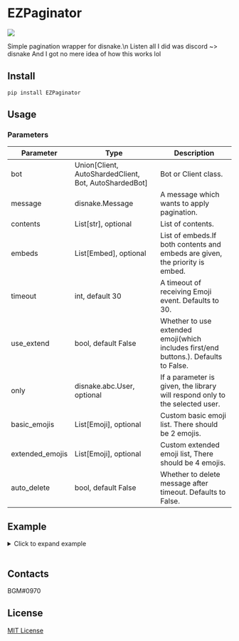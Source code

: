 # EZPaginator

![](https://img.shields.io/badge/python-%3E%3D%203.6-blue)

Simple pagination wrapper for disnake.\n
Listen all I did was discord ~> disnake
And I got no mere idea of how this works lol

## Install

```
pip install EZPaginator
```

## Usage

### Parameters

| Parameter       | Type                                                  | Description                                                                          |
| --------------- | ----------------------------------------------------- | ------------------------------------------------------------------------------------ |
| bot             | Union[Client, AutoShardedClient, Bot, AutoShardedBot] | Bot or Client class.                                                                 |
| message         | disnake.Message                                       | A message which wants to apply pagination.                                           |
| contents        | List[str], optional                                   | List of contents.                                                                    |
| embeds          | List[Embed], optional                                 | List of embeds.If both contents and embeds are given, the priority is embed.         |
| timeout         | int, default 30                                       | A timeout of receiving Emoji event. Defaults to 30.                                  |
| use_extend      | bool, default False                                   | Whether to use extended emoji(which includes first/end buttons.). Defaults to False. |
| only            | disnake.abc.User, optional                            | If a parameter is given, the library will respond only to the selected user.         |
| basic_emojis    | List[Emoji], optional                                 | Custom basic emoji list. There should be 2 emojis.                                   |
| extended_emojis | List[Emoji], optional                                 | Custom extended emoji list, There should be 4 emojis.                                |
| auto_delete     | bool, default False                                   | Whether to delete message after timeout. Defaults to False.                          |

## Example

<details><summary>Click to expand example</summary>
<p>

[Full example code](/Example/example.py)

### Basic text pagination

```py
@bot.command(name="text")
async def text_pagination(ctx: Context):
    """ Basic text pagination """

    msg = await ctx.send("Test1")
    contents = ["Test1", "Test2", "Test3"]

    page = Paginator(bot=bot, message=msg, contents=contents)
    await page.start()

```

![Basic text](https://i.imgur.com/eHND0WA.gif)

### Text pagination with extended emojis

```py
@bot.command(name="text2")
async def text_pagination_with_extend(ctx: Context):
    """ Text pagination with extended emoji """

    msg = await ctx.send("Test1")
    contents = ["Test1", "Test2", "Test3"]

    page = Paginator(bot=bot, message=msg, contents=contents, use_extend=True)
    await page.start()
```

![Extended text](https://i.imgur.com/20yOaf3.gif)

### Basic embed pagination

```py
@bot.command(name="embed")
async def embed_pagination(ctx: Context):
    """ Basic Embed pagination """

    embed1 = disnake.Embed(title="Test1", description="Page1")
    embed2 = disnake.Embed(title="Test2", description="Page2")
    embed3 = disnake.Embed(title="Test3", description="Page3")
    embeds = [embed1, embed2, embed3]

    msg = await ctx.send(embed=embed1)

    page = Paginator(bot=bot, message=msg, embeds=embeds)
    await page.start()
```

![Basic embed](https://i.imgur.com/LGqm6Jl.gif)

### Embed pagination with extended emojis

```py
@bot.command(name="embed2")
async def embed_pagination_with_extend(ctx: Context):
    """ Embed pagination with extended emoji """

    embed1 = disnake.Embed(title="Test1", description="Page1")
    embed2 = disnake.Embed(title="Test2", description="Page2")
    embed3 = disnake.Embed(title="Test3", description="Page3")
    embeds = [embed1, embed2, embed3]

    msg = await ctx.send(embed=embed1)

    page = Paginator(bot=bot, message=msg, embeds=embeds, use_extend=True)
    await page.start()
```

![Extended Embed](https://i.imgur.com/Py74Ybl.gif)

</p>
</details>
<br>

## Contacts

BGM#0970

## License

[MIT License](https://github.com/khk4912/EZPaginator/blob/master/LICENSE)

